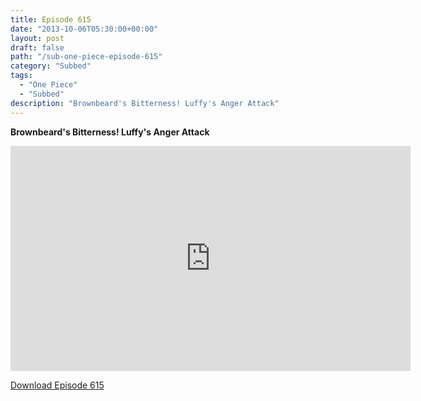 ```yaml
---
title: Episode 615
date: "2013-10-06T05:30:00+00:00"
layout: post
draft: false
path: "/sub-one-piece-episode-615"
category: "Subbed"
tags:
  - "One Piece"
  - "Subbed"
description: "Brownbeard's Bitterness! Luffy's Anger Attack"
---
```


**Brownbeard's Bitterness! Luffy's Anger Attack**

<iframe width="640" height="360" src="https://www.rapidvideo.com/e/G6FRPFU5SG" frameborder="0" marginwidth=0 marginheight=0 scrolling=no allowfullscreen></iframe>

<a href="http://ouo.io/qs/eCodkFEQ?s=https://rapidvid.to/d/https://www.rapidvideo.com/e/G6FRPFU5SG">Download Episode 615</a>
